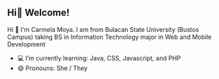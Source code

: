## Hi👋 Welcome!

Hi 👋 I'm Carmela Moya. I am from Bulacan State University (Bustos Campus) taking BS in Information Technology major in Web and Mobile Development
- 💻 I’m currently learning: Java, CSS, Javascript, and PHP
- 😄 Pronouns: She / They


<!--
**hotaruhshs/hotaruhshs** is a ✨ _special_ ✨ repository because its `README.md` (this file) appears on your GitHub profile.

Here are some ideas to get you started:

- 🔭 I’m currently working on ...
- 🌱 I’m currently learning ...
- 👯 I’m looking to collaborate on ...
- 🤔 I’m looking for help with ...
- 💬 Ask me about ...
- 📫 How to reach me: ...
- 😄 Pronouns: ...
- ⚡ Fun fact: ...
-->
